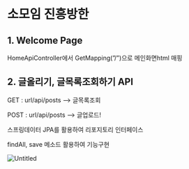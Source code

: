# 소모임 진흥방한

## 1. Welcome Page

HomeApiController에서 GetMapping(”/”)으로 메인화면html 매핑

## 2. 글올리기, 글목록조회하기 API
GET : url/api/posts  —> 글목록조회

POST : url/api/posts —> 글업로드!

스프링데이터 JPA를 활용하여 리포지토리 인터페이스

findAll, save 메소드 활용하여 기능구현

![Untitled](https://user-images.githubusercontent.com/98328569/160963278-b19f089a-010f-4601-8a08-45ff79744cb2.png)



